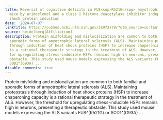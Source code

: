 ```yaml
---
title: Reversal of cognitive deficits in FUS<sup>R521G</sup> amyotrophic lateral sclerosis
  mice by arimoclomol and a class I histone deacetylase inhibitor independent of heat
  shock protein induction
date: '2024-07-07'
linkTitle: https://pubmed.ncbi.nlm.nih.gov/38972779/?utm_source=curl&utm_medium=rss&utm_campaign=pubmed-2&utm_content=1FakS-2QOkCT8HsMOQP1bCRQ4YzyumYOmxmF0moLsQ3dFB1E9V&fc=20220326224207&ff=20240708183216&v=2.18.0.post9+e462414
source: heidelberg[Affiliation]
description: Protein misfolding and mislocalization are common to both familial and
  sporadic forms of amyotrophic lateral sclerosis (ALS). Maintaining proteostasis
  through induction of heat shock proteins (HSP) to increase chaperoning capacity
  is a rational therapeutic strategy in the treatment of ALS. However, the threshold
  for upregulating stress-inducible HSPs remains high in neurons, presenting a therapeutic
  obstacle. This study used mouse models expressing the ALS variants FUS^(R521G) or
  SOD1^(G93A) ...
disable_comments: true
---
```

Protein misfolding and mislocalization are common to both familial and sporadic forms of amyotrophic lateral sclerosis (ALS). Maintaining proteostasis through induction of heat shock proteins (HSP) to increase chaperoning capacity is a rational therapeutic strategy in the treatment of ALS. However, the threshold for upregulating stress-inducible HSPs remains high in neurons, presenting a therapeutic obstacle. This study used mouse models expressing the ALS variants FUS^(R521G) or SOD1^(G93A) ...
